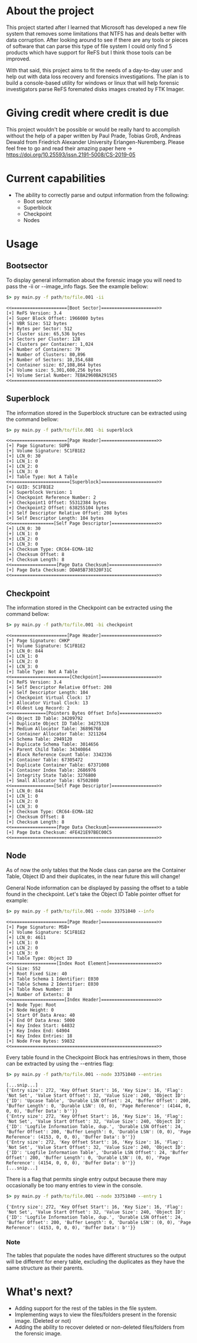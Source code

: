 # About the project

This project started after I learned that Microsoft has developed a new file system that removes some limitations that NTFS has and deals better with data corruption. After looking around to see if there are any tools or pieces of software that can parse this type of file system I could only find 5 products which have support for ReFS but I think those tools can be improved. 

With that said, this project aims to fit the needs of a day-to-day user and help out with data loss recovery and forensics investigations. The plan is to build a console-based utility for windows or linux that will help forensic investigators parse ReFS foremated disks images created by FTK Imager.

# Giving credit where credit is due

This project wouldn't be possible or would be really hard to accomplish without the help of a paper written by Paul Prade, Tobias Groß, Andreas Dewald from Friedrich Alexander University
Erlangen-Nuremberg. Please feel free to go and read their amazing paper here -> https://doi.org/10.25593/issn.2191-5008/CS-2019-05

# Current capabilities

- The ability to correctly parse and output information from the following:
    - Boot sector
    - Superblock
    - Checkpoint
    - Nodes

# Usage

## Bootsector
To display general information about the forensic image you will need to pass the -ii or --image_info flags. See the example bellow:
```cmd
$> py main.py -f path/to/file.001 -ii
```
```
<<=====================[Boot Sector]=====================>>
[+] ReFS Version: 3.4
[+] Super Block Offset: 1966080 bytes
[+] VBR Size: 512 bytes
[+] Bytes per Sector: 512
[+] Cluster size: 65,536 bytes
[+] Sectors per Cluster: 128
[+] Clusters per Container: 1,024
[+] Number of Containers: 79
[+] Number of Clusters: 80,896
[+] Number of Sectors: 10,354,688
[+] Container size: 67,108,864 bytes
[+] Volume size: 5,301,600,256 bytes
[+] Volume Serial Number: 7EBA2960BA2915E5
<<=======================================================>>
```
## Superblock
The information stored in the Superblock structure can be extracted using the command bellow:

```cmd
$> py main.py -f path/to/file.001 -bi superblock
```
```
<<=====================[Page Header]=====================>>
[+] Page Signature: SUPB
[+] Volume Signature: 5C1FB1E2
[+] LCN_0: 30
[+] LCN_1: 0
[+] LCN_2: 0
[+] LCN_3: 0
[+] Table Type: Not A Table
<<======================[Superblock]=====================>>
[+] GUID: 5C1FB1E2
[+] Superblock Version: 1
[+] Checkpoint Reference Number: 2
[+] Checkpoint1 Offset: 55312384 bytes
[+] Checkpoint2 Offset: 638255104 bytes
[+] Self Descriptor Relative Offset: 208 bytes
[+] Self Descriptor Length: 104 bytes
<<================[Self Page Descriptor]=================>>
[+] LCN_0: 30
[+] LCN_1: 0
[+] LCN_2: 0
[+] LCN_3: 0
[+] Checksum Type: CRC64-ECMA-182
[+] Checksum Offset: 8
[+] Checksum Length: 8
<<=================[Page Data Checksum]==================>>
[+] Page Data Checksum: DDA05B730320F31C
<<=======================================================>>
```
## Checkpoint
The information stored in the Checkpoint can be extracted using the command bellow:
```cmd
$> py main.py -f path/to/file.001 -bi checkpoint
```
```
<<=====================[Page Header]=====================>>
[+] Page Signature: CHKP
[+] Volume Signature: 5C1FB1E2
[+] LCN_0: 844
[+] LCN_1: 0
[+] LCN_2: 0
[+] LCN_3: 0
[+] Table Type: Not A Table
<<======================[Checkpoint]=====================>>
[+] ReFS Version: 3.4
[+] Self Descriptor Relative Offset: 208
[+] Self Descriptor Length: 104
[+] Checkpoint Virtual Clock: 17
[+] Allocator Virtual Clock: 13
[+] Oldest Log Record: 2
<<=============[Pointers Bytes Offset Info]==============>>
[+] Object ID Table: 34209792
[+] Duplicate Object ID Table: 34275328
[+] Medium Allocator Table: 36896768
[+] Container Allocator Table: 3211264
[+] Schema Table: 2949120
[+] Duplicate Schema Table: 3014656
[+] Parent Child Table: 34340864
[+] Block Reference Count Table: 3342336
[+] Container Table: 67305472
[+] Duplicate Container Table: 67371008
[+] Container Index Table: 2686976
[+] Integrity State Table: 3276800
[+] Small Allocator Table: 67502080
<<================[Self Page Descriptor]=================>>
[+] LCN_0: 844
[+] LCN_1: 0
[+] LCN_2: 0
[+] LCN_3: 0
[+] Checksum Type: CRC64-ECMA-182
[+] Checksum Offset: 8
[+] Checksum Length: 8
<<=================[Page Data Checksum]==================>>
[+] Page Data Checksum: 4FE421E97BEC00C5
<<=======================================================>>
```
## Node
As of now the only tables that the Node class can parse are the Container Table, Object ID and their duplicates, in the near future this will change!

General Node information can be displayed by passing the offset to a table found in the checkpoint. Let's take the Object ID Table pointer offset for example:
```cmd
$> py main.py -f path/to/file.001 --node 33751040 --info
```
```
<<=====================[Page Header]=====================>>
[+] Page Signature: MSB+
[+] Volume Signature: 5C1FB1E2
[+] LCN_0: 4611
[+] LCN_1: 0
[+] LCN_2: 0
[+] LCN_3: 0
[+] Table Type: Object ID
<<=================[Index Root Element]==================>>
[+] Size: 552
[+] Root Fixed Size: 40
[+] Table Schema 1 Identifier: E030
[+] Table Schema 2 Identifier: E030
[+] Table Rows Number: 18
[+] Number of Extents: 0
<<====================[Index Header]=====================>>
[+] Node Type: Root
[+] Node Height: 0
[+] Start Of Data Area: 40
[+] End Of Data Area: 5000
[+] Key Index Start: 64832
[+] Key Index End: 64904
[+] Key Index Entries: 18
[+] Node Free Bytes: 59832
<<=======================================================>>
```
Every table found in the Checkpoint Block has entries/rows in them, those can be extracted by using the --entries flag:
```cmd
$> py main.py -f path/to/file.001 --node 33751040 --entries
```
```
[...snip...]
{'Entry size': 272, 'Key Offset Start': 16, 'Key Size': 16, 'Flag': 'Not Set', 'Value Start Offset': 32, 'Value Size': 240, 'Object ID': {'ID': 'Upcase Table', 'Durable LSN Offset': 24, 'Buffer Offset': 200, 'Buffer Length': 0, 'Durable LSN': (0, 0), 'Page Reference': (4144, 0, 0, 0), 'Buffer Data': b''}}
{'Entry size': 272, 'Key Offset Start': 16, 'Key Size': 16, 'Flag': 'Not Set', 'Value Start Offset': 32, 'Value Size': 240, 'Object ID': {'ID': 'Logfile Information Table, dup.', 'Durable LSN Offset': 24, 'Buffer Offset': 200, 'Buffer Length': 0, 'Durable LSN': (0, 0), 'Page Reference': (4153, 0, 0, 0), 'Buffer Data': b''}}
{'Entry size': 272, 'Key Offset Start': 16, 'Key Size': 16, 'Flag': 'Not Set', 'Value Start Offset': 32, 'Value Size': 240, 'Object ID': {'ID': 'Logfile Information Table', 'Durable LSN Offset': 24, 'Buffer Offset': 200, 'Buffer Length': 0, 'Durable LSN': (0, 0), 'Page Reference': (4154, 0, 0, 0), 'Buffer Data': b''}}
[...snip...]
```
There is a flag that permits single entry output because there may occasionally be too many entries to view in the console.
```cmd
$> py main.py -f path/to/file.001 --node 33751040 --entry 1
```
```
{'Entry size': 272, 'Key Offset Start': 16, 'Key Size': 16, 'Flag': 'Not Set', 'Value Start Offset': 32, 'Value Size': 240, 'Object ID': {'ID': 'Logfile Information Table, dup.', 'Durable LSN Offset': 24, 'Buffer Offset': 200, 'Buffer Length': 0, 'Durable LSN': (0, 0), 'Page Reference': (4153, 0, 0, 0), 'Buffer Data': b''}}
```
### Note
The tables that populate the nodes have different structures so the output will be different for enery table, excluding the duplicates as they have the same structure as their parents.

# What's next?
- Adding support for the rest of the tables in the file system.
- Implementing ways to view the files/folders present in the forensic image. (Deleted or not)
- Adding the ability to recover deleted or non-deleted files/folders from the forensic image.
